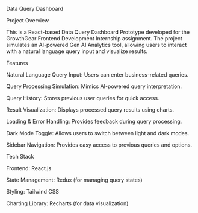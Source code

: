 Data Query Dashboard

Project Overview

This is a React-based Data Query Dashboard Prototype developed for the GrowthGear Frontend Development Internship assignment. The project simulates an AI-powered Gen AI Analytics tool, allowing users to interact with a natural language query input and visualize results.

Features

Natural Language Query Input: Users can enter business-related queries.

Query Processing Simulation: Mimics AI-powered query interpretation.

Query History: Stores previous user queries for quick access.

Result Visualization: Displays processed query results using charts.

Loading & Error Handling: Provides feedback during query processing.

Dark Mode Toggle: Allows users to switch between light and dark modes.

Sidebar Navigation: Provides easy access to previous queries and options.

Tech Stack

Frontend: React.js

State Management: Redux (for managing query states)

Styling: Tailwind CSS

Charting Library: Recharts (for data visualization)